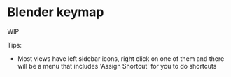 
# Blender keymap

WIP

Tips:

- Most views have left sidebar icons, right click on one of them and there will be a menu that includes 'Assign Shortcut' for you to do shortcuts